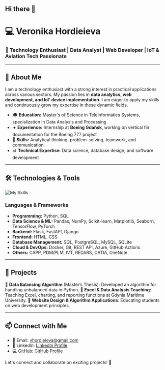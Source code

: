 ## Hi there 👋

<!--
**VeRonikARoNik/VeRonikARoNik** is a ✨ _special_ ✨ repository because its `README.md` (this file) appears on your GitHub profile.

Here are some ideas to get you started:

- 🔭 I’m currently working on ...
- 🌱 I’m currently learning ...
- 👯 I’m looking to collaborate on ...
- 🤔 I’m looking for help with ...
- 💬 Ask me about ...
- 📫 How to reach me: ...
- 😄 Pronouns: ...
- ⚡ Fun fact: ...
-->

# 💻 Veronika Hordieieva

### 🚀 Technology Enthusiast | Data Analyst | Web Developer | IoT & Aviation Tech Passionate

---

## 🌟 About Me
I am a technology enthusiast with a strong interest in practical applications across various sectors. My passion lies in **data analytics, web development, and IoT device implementation**. I am eager to apply my skills and continuously grow my expertise in these dynamic fields.

- 🎓 **Education:** Master's of Science in Teleinformatics Systems, specialization in Data Analysis and Processing
- ✈️ **Experience:** Internship at **Boeing Gdańsk**, working on vertical fin documentation for the Boeing 777 project
- 🎯 **Skills:** Analytical thinking, problem-solving, teamwork, and communication
- 📊 **Technical Expertise:** Data science, database design, and software development

---

## 🛠️ Technologies & Tools

![My Skills](https://go-skill-icons.vercel.app/api/icons?i=js,html,css,wasm,python,sql,docker,git,flask,django,fastapi,postgresql,mysql,sqlite,tensorflow,pytorch)

### **Languages & Frameworks**
- **Programming:** Python, SQL
- **Data Science & ML:** Pandas, NumPy, Scikit-learn, Matplotlib, Seaborn, TensorFlow, PyTorch
- **Backend:** Flask, FastAPI, Django
- **Frontend:** HTML, CSS
- **Database Management:** SQL, PostgreSQL, MySQL, SQLite
- **Cloud & DevOps:** Docker, Git, REST API, Azure, GitHub Actions
- **Others:** CAPP, PDM/PLM, IVT, REDARS, CATIA, OneNote

---

## 📂 Projects
🔹 **Data Balancing Algorithm** (Master’s Thesis): Developed an algorithm for handling unbalanced data in Python.
🔹 **Excel & Data Analysis Teaching**: Teaching Excel, charting, and reporting functions at Gdynia Maritime University.
🔹 **Website Design & Algorithm Applications**: Educating students on web development principles.

---

## 📫 Connect with Me
- 📧 Email: vhordieieva@gmail.com
- 🔗 LinkedIn: [LinkedIn Profile](#)
- 💻 GitHub: [GitHub Profile](#)

Let's connect and collaborate on exciting projects! 🚀


